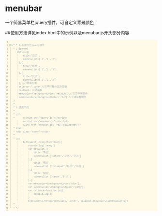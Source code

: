 # menubar
一个简易菜单栏jquery插件，可自定义背景颜色

##使用方法详见index.html中的示例以及menubar.js开头部分内容

![Image text](https://github.com/sanmiaomiao/menubar/blob/master/使用方法.JPG)
